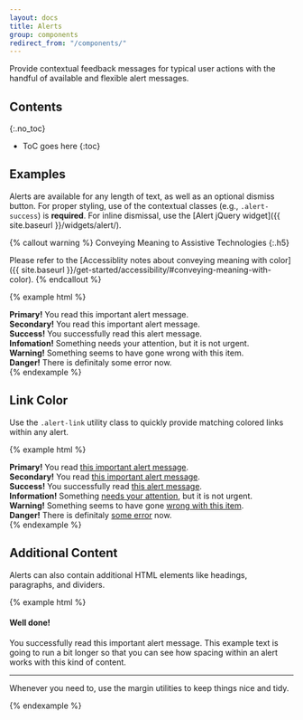 ```yaml
---
layout: docs
title: Alerts
group: components
redirect_from: "/components/"
---
```


Provide contextual feedback messages for typical user actions with the handful of available and flexible alert messages.

## Contents
{:.no_toc}

* ToC goes here
{:toc}

## Examples

Alerts are available for any length of text, as well as an optional dismiss button. For proper styling, use of the contextual classes (e.g., `.alert-success`) is **required**. For inline dismissal, use the [Alert jQuery widget]({{ site.baseurl }}/widgets/alert/).

{% callout warning %}
Conveying Meaning to Assistive Technologies
{:.h5}

Please refer to the [Accessiblity notes about conveying meaning with color]({{ site.baseurl }}/get-started/accessibility/#conveying-meaning-with-color).
{% endcallout %}

{% example html %}
<div class="alert alert-primary" role="alert">
  <strong>Primary!</strong> You read this important alert message.
</div>
<div class="alert alert-secondary" role="alert">
  <strong>Secondary!</strong> You read this important alert message.
</div>
<div class="alert alert-success" role="alert">
  <strong>Success!</strong> You successfully read this alert message.
</div>
<div class="alert alert-info" role="alert">
  <strong>Infomation!</strong> Something needs your attention, but it is not urgent.
</div>
<div class="alert alert-warning" role="alert">
  <strong>Warning!</strong> Something seems to have gone wrong with this item.
</div>
<div class="alert alert-danger" role="alert">
  <strong>Danger!</strong> There is definitaly some error now.
</div>
{% endexample %}

## Link Color

Use the `.alert-link` utility class to quickly provide matching colored links within any alert.

{% example html %}
<div class="alert alert-primary" role="alert">
  <strong>Primary!</strong> You read <a href="#" class="alert-link">this important alert message</a>.
</div>
<div class="alert alert-secondary" role="alert">
  <strong>Secondary!</strong> You read <a href="#" class="alert-link">this important alert message</a>.
</div>
<div class="alert alert-success" role="alert">
  <strong>Success!</strong> You successfully read <a href="#" class="alert-link">this alert message</a>.
</div>
<div class="alert alert-info" role="alert">
  <strong>Information!</strong> Something <a href="#" class="alert-link">needs your attention</a>, but it is not urgent.
</div>
<div class="alert alert-warning" role="alert">
  <strong>Warning!</strong> Something seems to have gone <a href="#" class="alert-link">wrong with this item</a>.
</div>
<div class="alert alert-danger" role="alert">
  <strong>Danger!</strong> There is definitaly <a href="#" class="alert-link">some error</a> now.
</div>
{% endexample %}

## Additional Content

Alerts can also contain additional HTML elements like headings, paragraphs, and dividers.

{% example html %}
<div class="alert alert-success" role="alert">
  <h4 class="alert-heading">Well done!</h4>
  <p>You successfully read this important alert message. This example text is going to run a bit longer so that you can see how spacing within an alert works with this kind of content.</p>
  <hr />
  <p class="mb-0">Whenever you need to, use the margin utilities to keep things nice and tidy.</p>
</div>
{% endexample %}


